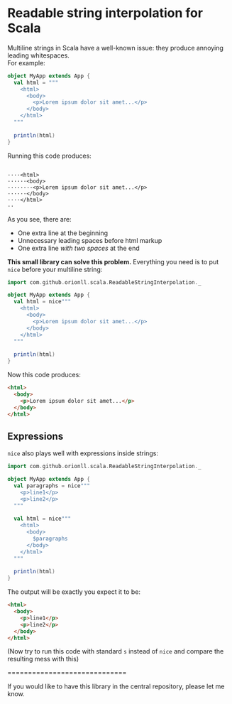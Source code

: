 Readable string interpolation for Scala
=============================

Multiline strings in Scala have a well-known issue: they produce annoying leading whitespaces.  
For example:
```scala
object MyApp extends App {
  val html = """
    <html>
      <body>
        <p>Lorem ipsum dolor sit amet...</p>
      </body>
    </html>
  """
  
  println(html)
}
```
Running this code produces:
```

····<html>
······<body>
········<p>Lorem ipsum dolor sit amet...</p>
······</body>
····</html>
··  
```

As you see, there are:
* One extra line at the beginning
* Unnecessary leading spaces before html markup
* One extra line _with two spaces_ at the end

**This small library can solve this problem.**
Everything you need is to put `nice` before your multiline string:

```scala
import com.github.orionll.scala.ReadableStringInterpolation._

object MyApp extends App {
  val html = nice"""
    <html>
      <body>
        <p>Lorem ipsum dolor sit amet...</p>
      </body>
    </html>
  """
  
  println(html)
}
```
Now this code produces:
```html
<html>
  <body>
    <p>Lorem ipsum dolor sit amet...</p>
  </body>
</html>
```

## Expressions
`nice` also plays well with expressions inside strings:
```scala
import com.github.orionll.scala.ReadableStringInterpolation._

object MyApp extends App {
  val paragraphs = nice"""
    <p>line1</p>
    <p>line2</p>
  """
  
  val html = nice"""
    <html>
      <body>
        $paragraphs
      </body>
    </html>
  """
  
  println(html)
}
```

The output will be exactly you expect it to be:
```html
<html>
  <body>
    <p>line1</p>
    <p>line2</p>
  </body>
</html>
```
(Now try to run this code with standard `s` instead of `nice` and compare the resulting mess with this)


=============================

If you would like to have this library in the central repository, please let me know.

